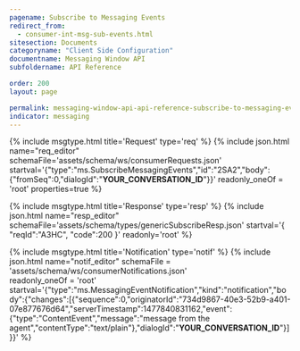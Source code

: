 ```yaml
---
pagename: Subscribe to Messaging Events
redirect_from:
  - consumer-int-msg-sub-events.html
sitesection: Documents
categoryname: "Client Side Configuration"
documentname: Messaging Window API
subfoldername: API Reference

order: 200
layout: page

permalink: messaging-window-api-api-reference-subscribe-to-messaging-events.html
indicator: messaging
---
```

{% include msgtype.html title='Request' type='req' %}
{% include json.html name="req_editor" 
        schemaFile='assets/schema/ws/consumerRequests.json'
	startval='{"type":"ms.SubscribeMessagingEvents","id":"2SA2","body":{"fromSeq":0,"dialogId":"__YOUR_CONVERSATION_ID__"}}'
        readonly_oneOf = 'root'
	properties=true
	%}

{% include msgtype.html title='Response' type='resp' %}
{% include json.html name="resp_editor"
	schemaFile='assets/schema/types/genericSubscribeResp.json'
	startval='{ "reqId":"A3HC", "code":200 }'
	readonly='root' %}

{% include msgtype.html title='Notification' type='notif' %}
{% include json.html name="notif_editor"
	schemaFile = 'assets/schema/ws/consumerNotifications.json' 	
        readonly_oneOf = 'root'
	startval='{"type":"ms.MessagingEventNotification","kind":"notification","body":{"changes":[{"sequence":0,"originatorId":"734d9867-40e3-52b9-a401-07e877676d64","serverTimestamp":1477840831162,"event":{"type":"ContentEvent","message":"message from the agent","contentType":"text/plain"},"dialogId":"__YOUR_CONVERSATION_ID__"}]}}' %}
